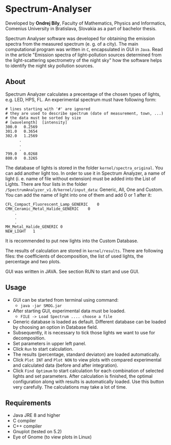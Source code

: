 # Spectrum-Analyser

Developed by **Ondrej Bily**, Faculty of Mathematics, Physics and Informatics, Comenius University in Bratislava, Slovakia as a part of bachelor thesis.

Spectrum Analyser software was developed for obtaining the emission spectra from the measured spectrum (e. g. of a city). The main computational program was written in `C`, encapsulated in GUI in `Java`. Read in the article "Emission spectra of light-pollution sources determined from the light-scattering spectrometry of the night sky" how the software helps to identify the night sky pollution sources.

## About

Spectrum Analyzer calculates a precentage of the chosen types of lights, e.g. LED, HPS, FL. 
An experimental spectrum must have following form:

```
# lines starting with '#' are ignored
# they are used to describe spectrum (date of measurement, town, ...)
# the data must be sorted by size
# [wavelength]	[intensity]
300.0	0.2569
301.0	0.3654
302.0	1.2569
	  .
	  .
	  .
799.0	0.0268
800.0	0.3265
```

The database of lights is stored in the folder `kernel/spectra_original`.
You can add another light too. In order to use it in Spectrum Analyzer, a name of light (i. e. name of file without extension) must be added into the List of Lights. There are four lists in the folder `/SpectrumAnalyzer_v1.0/kernel/input_data`: Generic, All, One and Custom. You can add the name of light into one of them and add 0 or 1 after it:

```
CFL_Compact_Fluorescent_Lamp_GENERIC	0
CMH_Ceramic_Metal_Halide_GENERIC	0
	.
	.
	.
MH_Metal_Halide_GENERIC	0
NEW_LIGHT	1
```

It is recommended to put new lights into the Custom Database.

The results of calculation are stored in `kernel/results`. There are following files: the coefficients of decomposition, the list of used lights, the percentage and two plots.

GUI was written in JAVA. See section RUN to start and use GUI.

## Usage

* GUI can be started from terminal using command:
	* `java -jar SMOG.jar`
* After starting GUI, experimental data must be loaded.
	* `FILE -> Load Spectrum .... choose a file`
* Generic database is loaded as default. Different database can be loaded by choosing an option in Database field.
* Subsequently, it is necessary to tick those lights we want to use for decomposition.
* Set parameters in upper left panel.
* Click `Run` to start calculation.
* The results (percentage, standard deviaton) are loaded automatically.
* Click `Plot INT` and `Plot NON` to view plots with compared experimental and calculated data (before and after integration).
* Click `Find Optimum` to start calculation for each combination of selected lights and set parameters. After calculation is finished, the optimal configuration along with results is automatically loaded. Use this button very carefully. The calculations may take a lot of time.

## Requirements

* Java JRE 8 and higher
* C compiler
* C++ compiler
* Gnuplot (tested on 5.2)
* Eye of Gnome (to view plots in Linux)